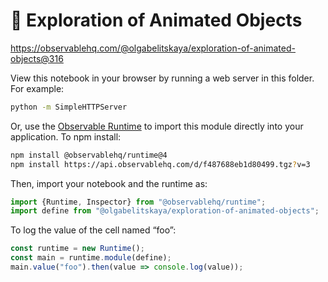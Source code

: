 # 📑 Exploration of Animated Objects

https://observablehq.com/@olgabelitskaya/exploration-of-animated-objects@316

View this notebook in your browser by running a web server in this folder. For
example:

~~~sh
python -m SimpleHTTPServer
~~~

Or, use the [Observable Runtime](https://github.com/observablehq/runtime) to
import this module directly into your application. To npm install:

~~~sh
npm install @observablehq/runtime@4
npm install https://api.observablehq.com/d/f487688eb1d80499.tgz?v=3
~~~

Then, import your notebook and the runtime as:

~~~js
import {Runtime, Inspector} from "@observablehq/runtime";
import define from "@olgabelitskaya/exploration-of-animated-objects";
~~~

To log the value of the cell named “foo”:

~~~js
const runtime = new Runtime();
const main = runtime.module(define);
main.value("foo").then(value => console.log(value));
~~~
